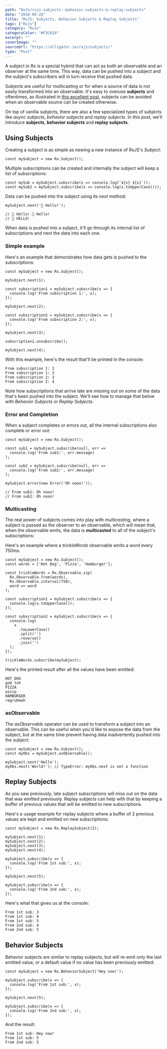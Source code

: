 ```yaml
---
path: "RxJs/rxjs-subjects--behavior-subjects-&-replay-subjects"
date: "2018-09-28"
title: "RxJS: Subjects, Behavior Subjects & Replay Subjects"
tags: ["RxJs"]
category: "RxJs"
categoryColor: "#F3C610"
excerpt: ""
coverImage: ""
sourceUrl: "https://alligator.io/rxjs/subjects/"
type: "Post"
---
```


A subject in Rx is a special hybrid that can act as both an observable and an observer at the same time. This way, data can be pushed into a subject and the subject's subscribers will in turn receive that pushed data.

Subjects are useful for multicasting or for when a source of data is not easily transformed into an observable. It's easy to overuse **subjects** and oftentimes, as illustrated in [this excellent post](https://medium.com/@benlesh/on-the-subject-of-subjects-in-rxjs-2b08b7198b93), subjects can be avoided when an observable source can be created otherwise.

On top of vanilla subjects, there are also a few specialized types of subjects like _async subjects_, _behavior subjects_ and _replay subjects_. In this post, we'll introduce **subjects**, **behavior subjects** and **replay subjects**.

[](#using-subjects)Using Subjects
---------------------------------

Creating a subject is as simple as newing a new instance of RxJS's _Subject_:

```
const mySubject = new Rx.Subject();
```

Multiple subscriptions can be created and internally the subject will keep a list of subscriptions:

```
const mySub = mySubject.subscribe(x => console.log(`${x} ${x}`));
const mySub2 = mySubject.subscribe(x => console.log(x.toUpperCase()));
```

Data can be pushed into the subject using its _next_ method:

```
mySubject.next('👋 Hello!');

// 👋 Hello! 👋 Hello!
// 👋 HELLO!
```

When data is pushed into a subject, it'll go through its internal list of subscriptions and next the data into each one.

### Simple example

Here's an example that demonstrates how data gets is pushed to the subscriptions:

```
const mySubject = new Rx.Subject();

mySubject.next(1);

const subscription1 = mySubject.subscribe(x => {
  console.log('From subscription 1:', x);
});

mySubject.next(2);

const subscription2 = mySubject.subscribe(x => {
  console.log('From subscription 2:', x);
});

mySubject.next(3);

subscription1.unsubscribe();

mySubject.next(4);
```

With this example, here's the result that'll be printed in the console:

```
From subscription 1: 2
From subscription 1: 3
From subscription 2: 3
From subscription 2: 4
```

Note how subscriptions that arrive late are missing out on some of the data that's been pushed into the subject. We'll see how to manage that below with _Behavior Subjects_ or _Replay Subjects_.

### Error and Completion

When a subject completes or errors out, all the internal subscriptions also complete or error out:

```
const mySubject = new Rx.Subject();

const sub1 = mySubject.subscribe(null, err =>
  console.log('From sub1:', err.message)
);

const sub2 = mySubject.subscribe(null, err =>
  console.log('From sub2:', err.message)
);

mySubject.error(new Error('Oh nooo!'));

// From sub1: Oh nooo!
// From sub2: Oh nooo!
```

### Multicasting

The real power of subjects comes into play with _multicasting_, where a subject is passed as the observer to an observable, which will mean that, when the observable emits, the data is **multicasted** to all of the subject's subscriptions:

Here's an example where a _trickleWords_ observable emits a word every 750ms.

```
const mySubject = new Rx.Subject();
const words = ['Hot Dog', 'Pizza', 'Hamburger'];

const trickleWords = Rx.Observable.zip(
  Rx.Observable.from(words),
  Rx.Observable.interval(750),
  word => word
);

const subscription1 = mySubject.subscribe(x => {
  console.log(x.toUpperCase());
});

const subscription2 = mySubject.subscribe(x => {
  console.log(
    x
      .toLowerCase()
      .split('')
      .reverse()
      .join('')
  );
});

trickleWords.subscribe(mySubject);
```

Here's the printed result after all the values have been emitted:

```
HOT DOG
god toh
PIZZA
azzip
HAMBURGER
regrubmah
```

### asObservable

The _asObservable_ operator can be used to transform a subject into an observable. This can be useful when you'd like to expose the data from the subject, but at the same time prevent having data inadvertently pushed into the subject:

```
const mySubject = new Rx.Subject();
const myObs = mySubject.asObservable();

mySubject.next('Hello');
myObs.next('World!'); // TypeError: myObs.next is not a function

```

[](#replay-subjects)Replay Subjects
-----------------------------------

As you saw previously, late subject subscriptions will miss out on the data that was emitted previously. Replay subjects can help with that by keeping a buffer of previous values that will be emitted to new subscriptions.

Here's a usage example for replay subjects where a buffer of 2 previous values are kept and emitted on new subscriptions:

```
const mySubject = new Rx.ReplaySubject(2);

mySubject.next(1);
mySubject.next(2);
mySubject.next(3);
mySubject.next(4);

mySubject.subscribe(x => {
  console.log('From 1st sub:', x);
});

mySubject.next(5);

mySubject.subscribe(x => {
  console.log('From 2nd sub:', x);
});
```

Here's what that gives us at the console:

```
From 1st sub: 3
From 1st sub: 4
From 1st sub: 5
From 2nd sub: 4
From 2nd sub: 5
```

[](#behavior-subjects)Behavior Subjects
---------------------------------------

Behavior subjects are similar to replay subjects, but will re-emit only the last emitted value, or a default value if no value has been previously emitted:

```
const mySubject = new Rx.BehaviorSubject('Hey now!');

mySubject.subscribe(x => {
  console.log('From 1st sub:', x);
});

mySubject.next(5);

mySubject.subscribe(x => {
  console.log('From 2nd sub:', x);
});
```

And the result:

```
From 1st sub: Hey now!
From 1st sub: 5
From 2nd sub: 5
```
